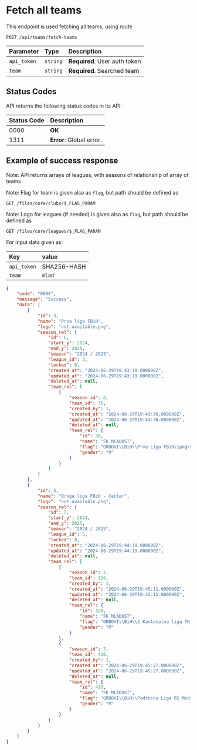 # Fetch all teams

This endpoint is used fetching all teams, using route

```http
POST /api/teams/fetch-teams
```

| Parameter   | Type | Description                        |
|:------------| :--- |:-----------------------------------|
| `api_token` | `string` | **Required**. User auth token  |
| `team`      | `string` | **Required**. Searched team    |


## Status Codes

API returns the following status codes in its API:

| Status Code | Description                                    |
|:------------|:-----------------------------------------------|
| 0000        | **OK**                                         |
| 1311        | **Error**: Global error.                       |


## Example of success response

Note: API returns arrays of leagues, with seasons of relationship of array of teams

Note: Flag for team is given also as `flag`, but path should be defined as

```http
GET /files/core/clubs/$_FLAG_PARAM
```

Note: Logo for leagues (if needed) is given also as `flag`, but path should be defined as

```http
GET /files/core/leagues/$_FLAG_PARAM
```

For input data given as:

| Key         | value       |
|:------------|:------------|
| `api_token` | SHA256-HASH |
| `team`      | `mlad`      |

```json
{
    "code": "0000",
    "message": "Success",
    "data": [
        {
            "id": 3,
            "name": "Prva liga FBiH",
            "logo": "not-available.png",
            "season_rel": {
                "id": 6,
                "start_y": 2024,
                "end_y": 2025,
                "season": "2024 / 2025",
                "league_id": 3,
                "locked": 0,
                "created_at": "2024-06-29T19:43:19.000000Z",
                "updated_at": "2024-06-29T19:43:19.000000Z",
                "deleted_at": null,
                "team_rel": [
                    {
                        "season_id": 6,
                        "team_id": 36,
                        "created_by": 1,
                        "created_at": "2024-06-29T19:43:36.000000Z",
                        "updated_at": "2024-06-29T19:43:36.000000Z",
                        "deleted_at": null,
                        "team_rel": {
                            "id": 36,
                            "name": "FK MLADOST",
                            "flag": "GRBOVI\\BiH\\Prva Liga FBiH\\png\\FK Mladost Doboj Kakanj.png",
                            "gender": "M"
                        }
                    }
                ]
            }
        },
        {
            "id": 5,
            "name": "Druga liga FBiH - Centar",
            "logo": "not-available.png",
            "season_rel": {
                "id": 7,
                "start_y": 2024,
                "end_y": 2025,
                "season": "2024 / 2025",
                "league_id": 5,
                "locked": 0,
                "created_at": "2024-06-29T19:44:19.000000Z",
                "updated_at": "2024-06-29T19:44:19.000000Z",
                "deleted_at": null,
                "team_rel": [
                    {
                        "season_id": 7,
                        "team_id": 320,
                        "created_by": 1,
                        "created_at": "2024-06-29T19:45:11.000000Z",
                        "updated_at": "2024-06-29T19:45:11.000000Z",
                        "deleted_at": null,
                        "team_rel": {
                            "id": 320,
                            "name": "FK MLADOST",
                            "flag": "GRBOVI\\BiH\\2 Kantonalna liga TK Jug\\FK Mladost Gornja Tuzla.png",
                            "gender": "M"
                        }
                    },
                    {
                        "season_id": 7,
                        "team_id": 410,
                        "created_by": 1,
                        "created_at": "2024-06-29T19:45:27.000000Z",
                        "updated_at": "2024-06-29T19:45:27.000000Z",
                        "deleted_at": null,
                        "team_rel": {
                            "id": 410,
                            "name": "FK MLADOST",
                            "flag": "GRBOVI\\BiH\\Podrucna Liga RS Modrica Samac Grupa B\\FK Mladost Srpska Tisina.png",
                            "gender": "M"
                        }
                    }
                ]
            }
        }
    ]
}
```
